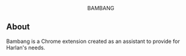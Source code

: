<center>BAMBANG</center>

## About
Bambang is a Chrome extension created as an assistant to provide for Harlan's needs.